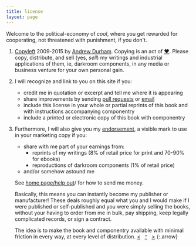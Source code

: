 ```yaml
---
title: license
layout: page
---
```


Welcome to the political-economy of _cool_, where you get rewarded for cooperating, not threatened with punishment, if you don't.

1. [Copyleft](http://sam.zoy.org/wtfpl/) 2009-2015 by [Andrew Durham](/). Copying is an act of [♥](http://copyheart.org). Please copy, distribute, and sell (yes, _sell_) my writings and industrial applications of them, ie, darkroom components, in any media or business venture for your own personal gain. 
2. I will recognize and link to you on this site if you:
    - credit me in quotation or excerpt and tell me where it is appearing
    - share improvements by sending [pull requests](https://github.com/yodrew/drh) or [email](/about)
    - include this license in your whole or partial reprints of this book and with instructions accompanying componentry
    - include a printed or electronic copy of this book with componentry
3. Furthermore, I will also give you my [endorsement](http://questioncopyright.org/creator_endorsed), a visible mark to use in your marketing copy if you: 
    - share with me part of your earnings from:
        - reprints of my writings (8% of retail price for print and 70-90% for ebooks)
        - reproductions of darkroom components (1% of retail price)
    - and/or somehow astound me

    See [home page/help out](/)/ for how to send me money.

    Basically, this means you can instantly become my publisher or manufacturer! These deals roughly equal what you and I would make if I were published or self-published and you were simply selling the books, without your having to order from me in bulk, pay shipping, keep legally complicated records, or sign a contract. 
    
    The idea is to make the book and componentry available with minimal friction in every way, at every level of distribution.
[&lt;](../acknowledgments/)&nbsp;&nbsp;&nbsp;[`^`](../)&nbsp;&nbsp;&nbsp;[&gt;](../disclaimer/)
{:.arrow}



